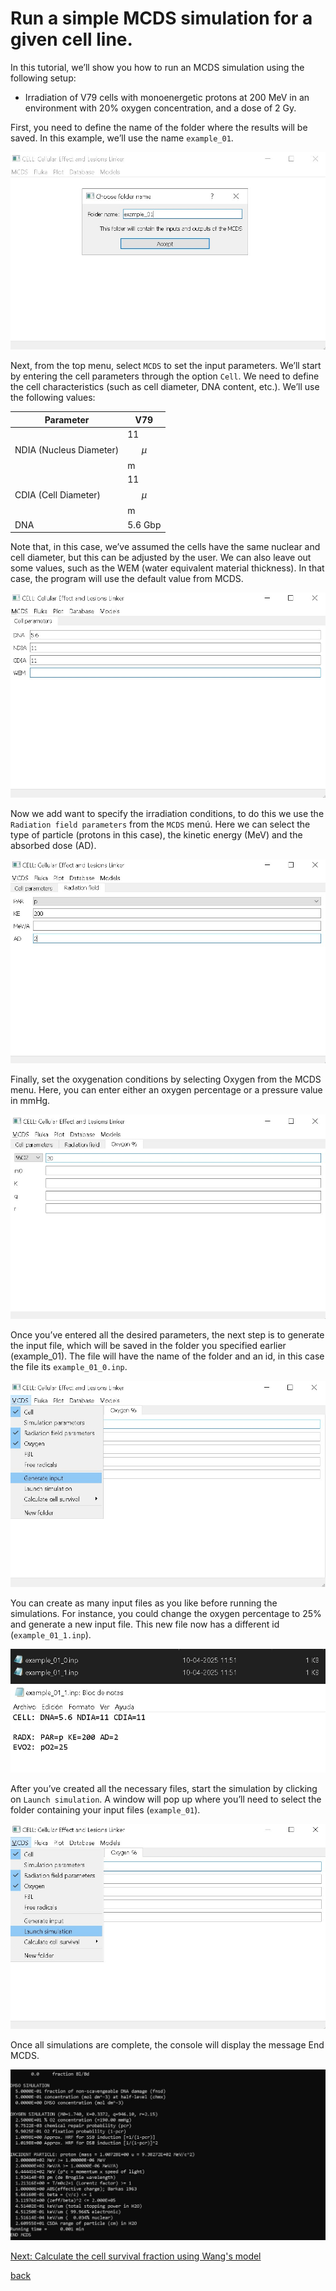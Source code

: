# Run a simple MCDS simulation for a given cell line.
In this tutorial, we’ll show you how to run an MCDS simulation using the following setup:

- Irradiation of V79 cells with monoenergetic protons at 200 MeV in an environment with 20% oxygen concentration, and a dose of 2 Gy.

First, you need to define the name of the folder where the results will be saved. In this example, we’ll use the name `example_01`.

![directory_name_example](./images/example_01/directory_name.jpg)

Next, from the top menu, select `MCDS` to set the input parameters. We’ll start by entering the cell parameters through the option `Cell`. We need to define the cell characteristics (such as cell diameter, DNA content, etc.). We’ll use the following values:

| Parameter | V79 |
|--|--|
| NDIA (Nucleus Diameter) | 11 $$\mu$$m |
| CDIA (Cell Diameter) | 11 $$\mu$$m |
| DNA | 5.6 Gbp |

Note that, in this case, we’ve assumed the cells have the same nuclear and cell diameter, but this can be adjusted by the user. We can also leave out some values, such as the WEM (water equivalent material thickness). In that case, the program will use the default value from MCDS.

![cell_parameters_example](./images/example_01/cell_parameters_example.jpg)

Now we add want to specify the irradiation conditions, to do this we use the `Radiation field parameters` from the `MCDS` menú. Here we can select the type of particle (protons in this case), the kinetic energy (MeV) and the absorbed dose (AD).

![radiation_field_parameters](./images/example_01/radiation_field_parameters.jpg)

Finally, set the oxygenation conditions by selecting Oxygen from the MCDS menu. Here, you can enter either an oxygen percentage or a pressure value in mmHg.

![oxygen_parameters](./images/example_01/oxygen_parameters_example.jpg)

Once you’ve entered all the desired parameters, the next step is to generate the input file, which will be saved in the folder you specified earlier (example_01). The file will have the name of the folder and an id, in this case the file its `example_01_0.inp`.

![input_example](./images/example_01/generate_input_example.jpg)

You can create as many input files as you like before running the simulations. For instance, you could change the oxygen percentage to 25% and generate a new input file. This new file now has a different id (`example_01_1.inp`).

![different_inputs](./images/example_01/files_example.jpg)

After you’ve created all the necessary files, start the simulation by clicking on `Launch simulation`. A window will pop up where you’ll need to select the folder containing your input files (`example_01`). 

![launch_simulation](./images/example_01/launch_simulation_example.jpg)

Once all simulations are complete, the console will display the message End MCDS.

![end_mcds](./images/example_01/end_mcds_view.jpg)

[Next: Calculate the cell survival fraction using Wang's model](./example_02.md)

[back](./examples.md)